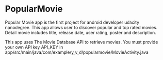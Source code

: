 # PopularMovie

Popular Movie app is the first project for android developer udacity nanodegree. This app allows user to discover popular and top rated movies. Detail movie includes title, release date, user rating, poster and description.

This app uses The Movie Database API to retrieve movies. You must provide your own API key API_KEY in app/src/main/java/com/example/y_v_d/popularmovie/MovieActivity.java
